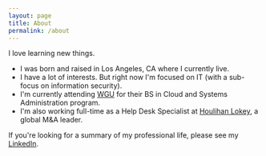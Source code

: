 ```yaml
---
layout: page
title: About
permalink: /about
---
```

I love learning new things.

- I was born and raised in Los Angeles, CA where I currently live.
- I have a lot of interests. But right now I'm focused on IT (with a sub-focus on information security).
- I'm currently attending [WGU](https://www.wgu.edu/) for their BS in Cloud and Systems Administration program. 
- I'm also working full-time as a Help Desk Specialist at [Houlihan Lokey](https://www.hl.com/), a global M&A leader.


If you're looking for a summary of my professional life, please see my [LinkedIn](https://www.linkedin.com/in/victorbilgin/).